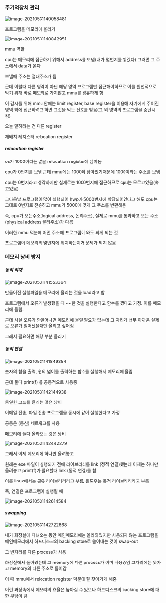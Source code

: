 ### 주기억장치 관리



![image-20210531140058481](C:\Users\na0i\AppData\Roaming\Typora\typora-user-images\image-20210531140058481.png)

프로그램을 메모리에 올리기

 

![image-20210531140842951](C:\Users\na0i\AppData\Roaming\Typora\typora-user-images\image-20210531140842951.png)

mmu 역할

cpu는 메모리에 접근하기 위해서 address를 보냄(내가 몇번지를 읽겠다) 그러면 그 주소에서 data가 온다

보낼때 주소는 절대주소가 됨

근데 이럴때 다른 영역이 아닌 해당 영역 프로그램만 접근해야하므로 이를 원천적으로 막기 위해 바로 메모리로 가지않고 mmu를 경유하게 함

이 감시를 위해 mmu 안에는 limit register, base register을 이용해 자기에게 주어진 영역 밖에 접근하려고 하면 그것을 막는 신호를 받음(그 외 영역의 프로그램을 중단시킴)



오늘 말하려는 건 다른 register

재배치 레지스터 relocation register



##### relocation register

os가 1000이라는 값을 relocation register에 담아둠

cpu가 0번지를 보냄 근데 mmu에는 1000이 담아있기때문에 1000이라는 주소를 보냄

cpu는 0번지라고 생각하지만 실제로는 1000번지에 접근하므로 cpu는 모르고있음(속고있음)

그다음날 프로그램이 많이 실행되어 hwp가 5000번지에 할당되어있다고 해도 cpu는 그대로 0번지로 전송하고 mmu가 5000에 맞게 그 주소를 변환해줌

즉, cpu가 보는주소(logical address, 논리주소), 실제로 mmu를 통과하고 오는 주소(physical address 물리주소)가 다름



이러한 mmu 덕분에 어떤 주소에 프로그램이 와도 되게 되는 것

프로그램이 메모리의 몇번지에 위치하는지가 문제가 되지 않음



### 메모리 낭비 방지



##### 동적 적재

![image-20210531141553364](C:\Users\na0i\AppData\Roaming\Typora\typora-user-images\image-20210531141553364.png)

만들어진 실행파일을 메모리에 올리는 것을 load라고 함

프로그램에서 오류가 발생했을 때 ~~한 것을 실행한다고 함수를 짰다고 가정. 이를 메모리에 올림.

근데 사실 오류가 안일어나면 메모리에 올릴 필요가 없는데 그 자리가 너무 아까움 실제로 오류가 일어났을때만 올리고 싶어짐

그래서 필요하면 해당 부분 올리기



##### 동적 연결

![image-20210531141849354](C:\Users\na0i\AppData\Roaming\Typora\typora-user-images\image-20210531141849354.png)

숫자의 합을 출력, 원의 넓이를 출력하는 함수를 실행해서 메모리에 올림

근데 둘다 print(f) 를 공통적으로 사용중

![image-20210531142144938](C:\Users\na0i\AppData\Roaming\Typora\typora-user-images\image-20210531142144938.png)

동일한 코드를 올리는 것은 낭비



이메일 전송, 파일 전송 프로그램을 동시에 같이 실행한다고 가정

공통은 (통신) 네트워크를 사용

메모리에 둘다 올라오는 것은 낭비



![image-20210531142442279](C:\Users\na0i\AppData\Roaming\Typora\typora-user-images\image-20210531142442279.png)

그래서 이제 메모리에 하나만 올려놓고

원래는 exe 파일이 실행되기 전에 라이브러리를 link (정적 연결)했는데 이제는 하나만 올려놓고 print(f)가 필요할때 link (동적 연결)를 함

이를 linux에서는 공유 라이브러리라고 부름, 윈도우는 동적 라이브러리라고 부름

즉, 연결은 프로그램이 실행될 때

![image-20210531142614584](C:\Users\na0i\AppData\Roaming\Typora\typora-user-images\image-20210531142614584.png)



##### swapping

![image-20210531142722668](C:\Users\na0i\AppData\Roaming\Typora\typora-user-images\image-20210531142722668.png)

내가 화장실에 다녀오는 동안 메인메모리에는 올라와있지만 사용되지 않는 프로그램을 메인메모리에서 하드디스크의 backing store로 쓸어내는 것이  swap-out

그 빈자리를 다른 process가 사용



화장실에서 돌아왔는데 그 memory에 다른 process가 이미 사용중임 그자리에는 못가고 memory의 다른 주소로 들어감

이 때 mmu에서 relocation register 덕분에 잘 찾아가게 해줌



이런 과정속에서 메모리의 효율은 높아질 수 있으나 하드디스크의 backing store에 대한 부담이 큼



